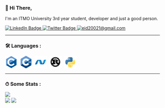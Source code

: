 ### 👋 Hi There,
I'm an ITMO University 3rd year student, developer and just a good person.
<div id="badges">
  <a href="https://www.linkedin.com/in/%D0%B8%D0%B2%D0%B0%D0%BD-%D0%B5%D0%B2%D1%82%D1%83%D1%88%D0%B5%D0%BD%D0%BA%D0%BE-7ba92b236/">
    <img src="https://img.shields.io/badge/LinkedIn-blue?style=for-the-badge&logo=linkedin&logoColor=white" alt="LinkedIn Badge"/>
  </a>
  <a href="https://twitter.com/mgsds_">
    <img src="https://img.shields.io/badge/Twitter-blue?style=for-the-badge&logo=twitter&logoColor=white" alt="Twitter Badge"/>
  </a>
   <a href="mailto:eid20021@gmail.com">
       <img src="https://img.shields.io/badge/Gmail-D14836?style=for-the-badge&logo=gmail&logoColor=white" alt="eid20021@gmail.com">
    </a>
</div>

---

### 🛠️ Languages :
<div>
    <img src="https://raw.githubusercontent.com/devicons/devicon/master/icons/c/c-original.svg" title="C" alt="C" width="40" height="40"/>&nbsp;
    <img src="https://raw.githubusercontent.com/devicons/devicon/master/icons/cplusplus/cplusplus-original.svg" title="CPP" alt="CPP" width="40" height="40"/>&nbsp;
    <img src="https://raw.githubusercontent.com/devicons/devicon/master/icons/dot-net/dot-net-original.svg" title="dotnet" alt="dotnet" width="40" height="40"/>&nbsp;
    <img src="https://raw.githubusercontent.com/devicons/devicon/master/icons/rust/rust-plain.svg" title="Rust" alt="Rust" width="40" height="40"/>&nbsp;
    <img src="https://raw.githubusercontent.com/devicons/devicon/master/icons/python/python-original.svg" title="Python" alt="Python" width="40" height="40"/>&nbsp;
<!--    <img src="https://raw.githubusercontent.com/devicons/devicon/master/icons/pytorch/pytorch-original.svg" title="PyTorch" alt="PyTortch" width="40" height="40"/>&nbsp; -->
</div>

---

### ⏱ Some Stats : 
<div>
    <img src="https://github-readme-stats.vercel.app/api/top-langs/?username=MGSDS&layout=compact&theme=dark"  width="450"/>
    <br />
    <img src="https://github-readme-streak-stats.herokuapp.com?user=MGSDS&theme=dark" height="100"/>
    <img src="https://github-readme-stats.vercel.app/api?username=MGSDS&count_private=true&show_icons=true&hide=contribs&theme=dark" height="100">
</div> 
